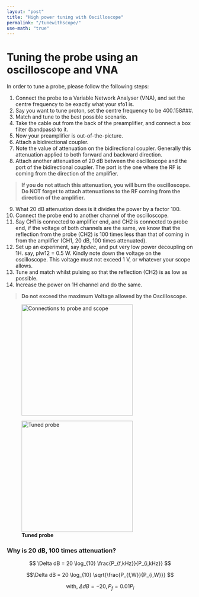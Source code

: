 ```yaml
---
layout: "post"
title: "High power tuning with Oscilloscope"
permalink: "/tunewithscope/"
use-math: "true"
---
```


# Tuning the probe using an oscilloscope and VNA

In order to tune a probe, please follow the following steps:

1. Connect the probe to a Variable Network Analyser (VNA), and set the centre frequency to be exactly what your sfo1 is.
2. Say you want to tune proton, set the centre frequency to be 400.158###.
3. Match and tune to the best possible scenario.
4. Take the cable out from the back of the preamplifier, and connect a box filter (bandpass) to it.
5. Now your preamplifier is out-of-the-picture.
6. Attach a bidirectional coupler.
7. Note the value of attenuation on the bidirectional coupler. Generally this attenuation applied to both forward and backward direction.
8. Attach another attenuation of 20 dB between the oscilloscope and the port of the bidirectional coupler. The port is the one where the RF is coming from the direction of the amplifier.

> **If you do not attach this attenuation, you will burn the oscilloscope. Do NOT forget to attach attenuations to the RF coming from the direction of the amplifier.**

9. What 20 dB attenuation does is it divides the power by a factor 100.
10. Connect the probe end to another channel of the oscilloscope.
11. Say CH1 is connected to amplifier end, and CH2 is connected to probe end, if the voltage of both channels are the same, we know that the reflection from the probe (CH2) is 100 times less than that of coming in from the amplifier (CH1, 20 dB, 100 times attenuated).
12. Set up an experiment, say _hpdec_, and put very low power decoupling on 1H. say, plw12 = 0.5 W. Kindly note down the voltage on the oscilloscope. This voltage must not exceed 1 V, or whatever your scope allows.
13. Tune and match whilst pulsing so that the reflection (CH2) is as low as possible.
14. Increase the power on 1H channel and do the same.

> **Do not exceed the maximum Voltage allowed by the Oscilloscope.**

<p align="center">
<figure>
<img src="{{ "docs/assets/images/annotely_scope_howtoimage.jpg" | prepend: site.baseurl | prepend: site.url}}" width = "300" alt="Connections to probe and scope" />
</figure>



<figure>
<img src="{{ "docs/assets/images/tuned_probe.png" | prepend: site.baseurl | prepend: site.url}}" width = "300" alt="Tuned probe" />
<figcaption><b> Tuned probe </b></figcaption>
</figure>
</p>


### Why is 20 dB, 100 times attenuation?

$$ \Delta dB = 20 \log_{10}  \frac{P_{f,kHz}}{P_{i,kHz}} $$

$$\Delta dB = 20 \log_{10}  \sqrt{\frac{P_{f,W}}{P_{i,W}}} $$

$$\text{with}, \; \Delta dB = -20, P_f = 0.01 P_i $$ 
